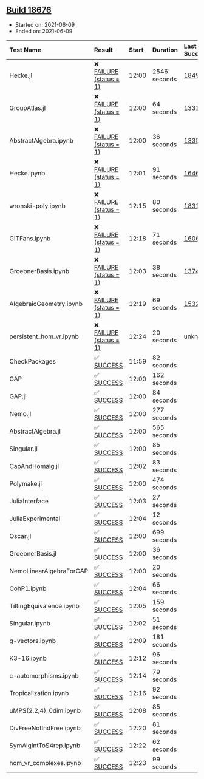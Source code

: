 ## [Build 18676](https://oscarci.mathematik.uni-kl.de/job/oscar/18676/)

* Started on: 2021-06-09
* Ended on: 2021-06-09

| Test Name    | Result | Start | Duration | Last Success | First Failure |
|:-------------|:-------|:------|:---------|:-------------|:--------------|
| Hecke.jl | ❌ [FAILURE (status = 1)](https://oscarci.mathematik.uni-kl.de/job/oscar/18676/artifact/logs/build-18676/Hecke.jl.log) | 12:00 | 2546 seconds | [18490](https://oscarci.mathematik.uni-kl.de/job/oscar/18490/) | [18491](https://oscarci.mathematik.uni-kl.de/job/oscar/18491/) |
| GroupAtlas.jl | ❌ [FAILURE (status = 1)](https://oscarci.mathematik.uni-kl.de/job/oscar/18676/artifact/logs/build-18676/GroupAtlas.jl.log) | 12:00 | 64 seconds | [13311](https://oscarci.mathematik.uni-kl.de/job/oscar/13311/) | [13312](https://oscarci.mathematik.uni-kl.de/job/oscar/13312/) |
| AbstractAlgebra.ipynb | ❌ [FAILURE (status = 1)](https://oscarci.mathematik.uni-kl.de/job/oscar/18676/artifact/logs/build-18676/AbstractAlgebra.ipynb.log) | 12:00 | 36 seconds | [13355](https://oscarci.mathematik.uni-kl.de/job/oscar/13355/) | [13356](https://oscarci.mathematik.uni-kl.de/job/oscar/13356/) |
| Hecke.ipynb | ❌ [FAILURE (status = 1)](https://oscarci.mathematik.uni-kl.de/job/oscar/18676/artifact/logs/build-18676/Hecke.ipynb.log) | 12:01 | 91 seconds | [16463](https://oscarci.mathematik.uni-kl.de/job/oscar/16463/) | [16464](https://oscarci.mathematik.uni-kl.de/job/oscar/16464/) |
| wronski-poly.ipynb | ❌ [FAILURE (status = 1)](https://oscarci.mathematik.uni-kl.de/job/oscar/18676/artifact/logs/build-18676/wronski-poly.ipynb.log) | 12:15 | 80 seconds | [18314](https://oscarci.mathematik.uni-kl.de/job/oscar/18314/) | [18315](https://oscarci.mathematik.uni-kl.de/job/oscar/18315/) |
| GITFans.ipynb | ❌ [FAILURE (status = 1)](https://oscarci.mathematik.uni-kl.de/job/oscar/18676/artifact/logs/build-18676/GITFans.ipynb.log) | 12:18 | 71 seconds | [16068](https://oscarci.mathematik.uni-kl.de/job/oscar/16068/) | [16069](https://oscarci.mathematik.uni-kl.de/job/oscar/16069/) |
| GroebnerBasis.ipynb | ❌ [FAILURE (status = 1)](https://oscarci.mathematik.uni-kl.de/job/oscar/18676/artifact/logs/build-18676/GroebnerBasis.ipynb.log) | 12:03 | 38 seconds | [13748](https://oscarci.mathematik.uni-kl.de/job/oscar/13748/) | [13749](https://oscarci.mathematik.uni-kl.de/job/oscar/13749/) |
| AlgebraicGeometry.ipynb | ❌ [FAILURE (status = 1)](https://oscarci.mathematik.uni-kl.de/job/oscar/18676/artifact/logs/build-18676/AlgebraicGeometry.ipynb.log) | 12:19 | 69 seconds | [15322](https://oscarci.mathematik.uni-kl.de/job/oscar/15322/) | [15323](https://oscarci.mathematik.uni-kl.de/job/oscar/15323/) |
| persistent_hom_vr.ipynb | ❌ [FAILURE (status = 1)](https://oscarci.mathematik.uni-kl.de/job/oscar/18676/artifact/logs/build-18676/persistent_hom_vr.ipynb.log) | 12:24 | 20 seconds | unknown | unknown |
| CheckPackages | ✅ [SUCCESS](https://oscarci.mathematik.uni-kl.de/job/oscar/18676/artifact/logs/build-18676/CheckPackages.log) | 11:59 | 82 seconds |  |  |
| GAP | ✅ [SUCCESS](https://oscarci.mathematik.uni-kl.de/job/oscar/18676/artifact/logs/build-18676/GAP.log) | 12:00 | 162 seconds |  |  |
| GAP.jl | ✅ [SUCCESS](https://oscarci.mathematik.uni-kl.de/job/oscar/18676/artifact/logs/build-18676/GAP.jl.log) | 12:00 | 84 seconds |  |  |
| Nemo.jl | ✅ [SUCCESS](https://oscarci.mathematik.uni-kl.de/job/oscar/18676/artifact/logs/build-18676/Nemo.jl.log) | 12:00 | 277 seconds |  |  |
| AbstractAlgebra.jl | ✅ [SUCCESS](https://oscarci.mathematik.uni-kl.de/job/oscar/18676/artifact/logs/build-18676/AbstractAlgebra.jl.log) | 12:00 | 565 seconds |  |  |
| Singular.jl | ✅ [SUCCESS](https://oscarci.mathematik.uni-kl.de/job/oscar/18676/artifact/logs/build-18676/Singular.jl.log) | 12:00 | 85 seconds |  |  |
| CapAndHomalg.jl | ✅ [SUCCESS](https://oscarci.mathematik.uni-kl.de/job/oscar/18676/artifact/logs/build-18676/CapAndHomalg.jl.log) | 12:02 | 83 seconds |  |  |
| Polymake.jl | ✅ [SUCCESS](https://oscarci.mathematik.uni-kl.de/job/oscar/18676/artifact/logs/build-18676/Polymake.jl.log) | 12:00 | 474 seconds |  |  |
| JuliaInterface | ✅ [SUCCESS](https://oscarci.mathematik.uni-kl.de/job/oscar/18676/artifact/logs/build-18676/JuliaInterface.log) | 12:03 | 27 seconds |  |  |
| JuliaExperimental | ✅ [SUCCESS](https://oscarci.mathematik.uni-kl.de/job/oscar/18676/artifact/logs/build-18676/JuliaExperimental.log) | 12:04 | 12 seconds |  |  |
| Oscar.jl | ✅ [SUCCESS](https://oscarci.mathematik.uni-kl.de/job/oscar/18676/artifact/logs/build-18676/Oscar.jl.log) | 12:00 | 699 seconds |  |  |
| GroebnerBasis.jl | ✅ [SUCCESS](https://oscarci.mathematik.uni-kl.de/job/oscar/18676/artifact/logs/build-18676/GroebnerBasis.jl.log) | 12:00 | 36 seconds |  |  |
| NemoLinearAlgebraForCAP | ✅ [SUCCESS](https://oscarci.mathematik.uni-kl.de/job/oscar/18676/artifact/logs/build-18676/NemoLinearAlgebraForCAP.log) | 12:00 | 20 seconds |  |  |
| CohP1.ipynb | ✅ [SUCCESS](https://oscarci.mathematik.uni-kl.de/job/oscar/18676/artifact/logs/build-18676/CohP1.ipynb.log) | 12:04 | 66 seconds |  |  |
| TiltingEquivalence.ipynb | ✅ [SUCCESS](https://oscarci.mathematik.uni-kl.de/job/oscar/18676/artifact/logs/build-18676/TiltingEquivalence.ipynb.log) | 12:05 | 159 seconds |  |  |
| Singular.ipynb | ✅ [SUCCESS](https://oscarci.mathematik.uni-kl.de/job/oscar/18676/artifact/logs/build-18676/Singular.ipynb.log) | 12:02 | 51 seconds |  |  |
| g-vectors.ipynb | ✅ [SUCCESS](https://oscarci.mathematik.uni-kl.de/job/oscar/18676/artifact/logs/build-18676/g-vectors.ipynb.log) | 12:09 | 181 seconds |  |  |
| K3-16.ipynb | ✅ [SUCCESS](https://oscarci.mathematik.uni-kl.de/job/oscar/18676/artifact/logs/build-18676/K3-16.ipynb.log) | 12:12 | 96 seconds |  |  |
| c-automorphisms.ipynb | ✅ [SUCCESS](https://oscarci.mathematik.uni-kl.de/job/oscar/18676/artifact/logs/build-18676/c-automorphisms.ipynb.log) | 12:14 | 79 seconds |  |  |
| Tropicalization.ipynb | ✅ [SUCCESS](https://oscarci.mathematik.uni-kl.de/job/oscar/18676/artifact/logs/build-18676/Tropicalization.ipynb.log) | 12:16 | 92 seconds |  |  |
| uMPS(2,2,4)_0dim.ipynb | ✅ [SUCCESS](https://oscarci.mathematik.uni-kl.de/job/oscar/18676/artifact/logs/build-18676/uMPS-2-2-4-_0dim.ipynb.log) | 12:08 | 85 seconds |  |  |
| DivFreeNotIndFree.ipynb | ✅ [SUCCESS](https://oscarci.mathematik.uni-kl.de/job/oscar/18676/artifact/logs/build-18676/DivFreeNotIndFree.ipynb.log) | 12:20 | 81 seconds |  |  |
| SymAlgIntToS4rep.ipynb | ✅ [SUCCESS](https://oscarci.mathematik.uni-kl.de/job/oscar/18676/artifact/logs/build-18676/SymAlgIntToS4rep.ipynb.log) | 12:22 | 62 seconds |  |  |
| hom_vr_complexes.ipynb | ✅ [SUCCESS](https://oscarci.mathematik.uni-kl.de/job/oscar/18676/artifact/logs/build-18676/hom_vr_complexes.ipynb.log) | 12:23 | 99 seconds |  |  |
